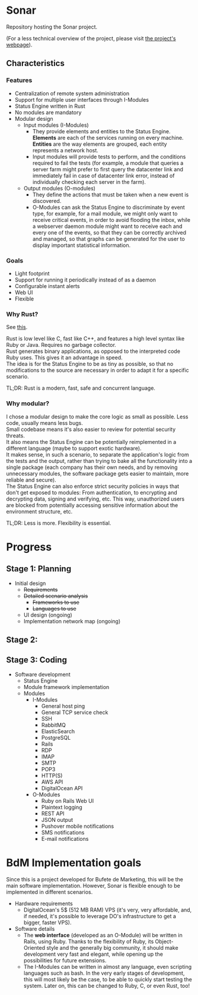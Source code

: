 Sonar
=========
Repository hosting the Sonar project.

(For a less technical overview of the project, please visit [the project's webpage](https://leoncastillejos.github.io/BdM-Sonar)).

## Characteristics

### Features

- Centralization of remote system administration
- Support for multiple user interfaces through I-Modules
- Status Engine written in Rust
- No modules are mandatory
- Modular design
  - Input modules (I-Modules)
    - They provide elements and entities to the Status Engine. **Elements** are each of the services running on every machine. **Entities** are the way elements are grouped, each entity represents a network host.
    - Input modules will provide tests to perform, and the conditions required to fail the tests (for example, a module that queries a server farm might prefer to first query the datacenter link and immediately fail in case of datacenter link error, instead of individually checking each server in the farm).
  - Output modules (O-modules)
    - They define the actions that must be taken when a new event is discovered.
    - O-Modules can ask the Status Engine to discriminate by event type, for example, for a mail module, we might only want to receive critical events, in order to avoid flooding the inbox, while a webserver daemon module might want to receive each and every one of the events, so that they can be correctly archived and managed, so that graphs can be generated for the user to display important statistical information.

### Goals
- Light footprint
- Support for running it periodically instead of as a daemon
- Configurable instant alerts
- Web UI
- Flexible

### Why Rust?
See [this](https://cburgdorf.wordpress.com/2014/07/17/rust-will-be-the-language-of-the-future/).

Rust is  low level like C, fast like C++, and features a high level syntax like Ruby or Java. Requires no garbage collector.  
Rust generates binary applications, as opposed to the interpreted code Ruby uses. This gives it an advantage in speed.  
The idea is for the Status Engine to be as tiny as possible, so that no modifications to the source are necessary in order to adapt it for a specific scenario.

TL;DR: Rust is a modern, fast, safe and concurrent language.

### Why modular?

I chose a modular design to make the core logic as small as possible. Less code, usually means less bugs.  
Small codebase means it's also easier to review for potential security threats.  
It also means the Status Engine can be potentially reimplemented in a different language (maybe to support exotic hardware).  
It makes sense, in such a scenario, to separate the application's logic from the tests and the output, rather than trying to bake all the functionality into a single package (each company has their own needs, and by removing unnecessary modules, the software package gets easier to maintain, more reliable and secure).  
The Status Engine can also enforce strict security policies in ways that don't get exposed to modules: From authentication, to encrypting and decrypting data, signing and verifying, etc. This way, unauthorized users are blocked from potentially accessing sensitive information about the environment structure, etc.

TL;DR: Less is more. Flexibility is essential.

# Progress

## Stage 1: Planning

- Initial design
  - ~~Requirements~~
  - ~~Detailed scenario analysis~~
    - ~~Frameworks to use~~
    - ~~Languages to use~~
  - UI design (ongoing)
  - Implementation network map (ongoing)

Stage 2:
- 

## Stage 3: Coding

- Software development
  - Status Engine
  - Module framework implementation
  - Modules
    - I-Modules
      - General host ping
      - General TCP service check
      - SSH
      - RabbitMQ
      - ElasticSearch
      - PostgreSQL
      - Rails
      - RDP
      - IMAP
      - SMTP
      - POP3
      - HTTP(S)
      - AWS API
      - DigitalOcean API
    - O-Modules
      - Ruby on Rails Web UI
      - Plaintext logging
      - REST API
      - JSON output
      - Pushover mobile notifications
      - SMS notifications
      - E-mail notifications

# BdM Implementation goals
Since this is a project developed for Bufete de Marketing, this will be the main software implementation. However, Sonar is flexible enough to be implemented  in different scenarios.
- Hardware requirements
  - DigitalOcean's 5$ (512 MB RAM) VPS (it's very, very affordable, and, if needed, it's possible to leverage DO's infrastructure to get a bigger, faster VPS).
- Software details
  - The **web interface** (developed as an O-Module) will be written in Rails, using Ruby. Thanks to the flexibility of Ruby, its Object-Oriented style and the generally big community, it should make development very fast and elegant, while opening up the possibilities for future extensions.
  - The I-Modules can be written in almost any language, even scripting languages such as bash. In the very early stages of development, this will most likely be the case, to be able to quickly start testing the system. Later on, this can be changed to Ruby, C, or even Rust, too!
